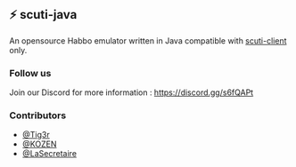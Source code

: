 ## :zap: scuti-java

An opensource Habbo emulator written in Java compatible with [scuti-client](https://github.com/kozennnn/scuti-client) only.

### Follow us
Join our Discord for more information : https://discord.gg/s6fQAPt

### Contributors
- [@Tig3r](https://github.com/Tiig3r)
- [@KOZEN](https://github.com/kozennnn)
- [@LaSecretaire](https://github.com/maximehery)